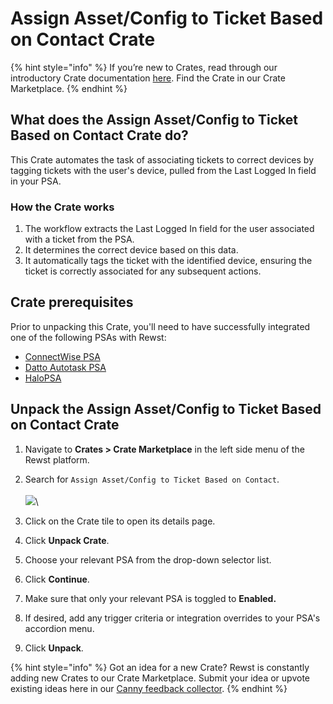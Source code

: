 # Assign Asset/Config to Ticket Based on Contact Crate

{% hint style="info" %}
If you’re new to Crates, read through our introductory Crate documentation [here](https://docs.rewst.help/prebuilt-automations/crates). Find the Crate in our Crate Marketplace.
{% endhint %}

## What does the Assign Asset/Config to Ticket Based on Contact Crate do?

This Crate automates the task of associating tickets to correct devices by tagging tickets with the user's device, pulled from the Last Logged In field in your PSA.

### How the Crate works

1. The workflow extracts the Last Logged In field for the user associated with a ticket from the PSA.
2. It determines the correct device based on this data.
3. It automatically tags the ticket with the identified device, ensuring the ticket is correctly associated for any subsequent actions.

## Crate prerequisites

Prior to unpacking this Crate, you'll need to have successfully integrated one of the following PSAs with Rewst:

* [ConnectWise PSA](../../configuration/integrations/integration-guides/connectwise-integration-setup.md)
* [Datto Autotask PSA](../../configuration/integrations/integration-guides/datto-psa-integration-setup/)
* [HaloPSA](../../configuration/integrations/integration-guides/halo-integration-setup.md)

## Unpack the Assign Asset/Config to Ticket Based on Contact Crate

1. Navigate to **Crates > Crate Marketplace** in the left side menu of the Rewst platform.
2. Search for `Assign Asset/Config to Ticket Based on Contact`.\
   \
   ![](<../../../.gitbook/assets/Screenshot 2025-09-24 at 2.47.12 PM.png>)\

3. Click on the Crate tile to open its details page.
4. Click **Unpack Crate**.
5. Choose your relevant PSA from the drop-down selector list.
6. Click **Continue**.
7. Make sure that only your relevant PSA is toggled to **Enabled.**&#x20;
8. If desired, add any trigger criteria or integration overrides to your PSA's accordion menu.
9. Click **Unpack**.



{% hint style="info" %}
Got an idea for a new Crate? Rewst is constantly adding new Crates to our Crate Marketplace. Submit your idea or upvote existing ideas here in our [Canny feedback collector](https://rewst.canny.io/crates).
{% endhint %}
